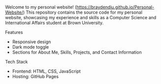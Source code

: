 Welcome to my personal website! (https://braydendiu.github.io/Personal-Website/)
This repository contains the source code for my personal website, showcasing my experience and 
skills as a Computer Science and International Affairs student at Brown University.

Features
- Responsive design
- Dark mode toggle
- Sections for About Me, Skills, Projects, and Contact Information

Tech Stack
- Frontend: HTML, CSS, JavaScript
- Hosting: GitHub Pages
